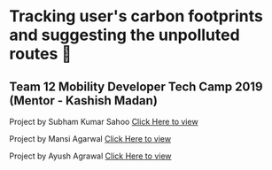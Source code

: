# Tracking user's carbon footprints and suggesting the unpolluted routes 🌲

## Team 12 Mobility Developer Tech Camp 2019 (Mentor - Kashish Madan)

Project by Subham Kumar Sahoo 
[Click Here to view](https://github.com/incubateindia/track-unpolluted-routes/tree/master/SubhamKumarSahoo)

Project by Mansi Agarwal
[Click Here to view](https://github.com/incubateindia/track-unpolluted-routes/tree/master/MansiAgarwal)

Project by Ayush Agrawal
[Click Here to view](https://github.com/incubateindia/track-unpolluted-routes/tree/master/AyushAgrawal)



